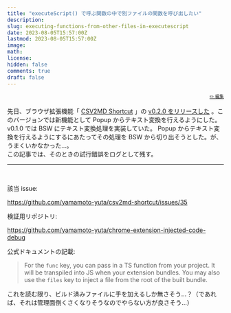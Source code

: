 ```yaml
---
title: "executeScript() で呼ぶ関数の中で別ファイルの関数を呼び出したい"
description:
slug: executing-functions-from-other-files-in-executescript
date: 2023-08-05T15:57:00Z
lastmod: 2023-08-05T15:57:00Z
image:
math:
license:
hidden: false
comments: true
draft: false
---
```


<font size="1" align="right">

[✏️ 編集](https://github.com/yamamoto-yuta/yamamoto-yuta.github.io/blob/main/content/post/executing-functions-from-other-files-in-executescript/index.md)

</font>

先日、ブラウザ拡張機能「 [CSV2MD Shortcut](https://chrome.google.com/webstore/detail/csv2md-shortcut/fakcffdpcdlhgphdbcanlningmnoigoe?hl=ja) 」の [v0.2.0 をリリースした](https://github.com/yamamoto-yuta/csv2md-shortcut/releases/tag/v0.2.0) 。このバージョンでは新機能として Popup からテキスト変換を行えるようにした。
<br />
v0.1.0 では BSW にテキスト変換処理を実装していた。 Popup からテキスト変換を行えるようにするにあたってその処理を BSW から切り出そうとした。が、うまくいかなかった…。
<br />
この記事では、そのときの試行錯誤をログとして残す。
<br />

---

<br />

該当 issue:

https://github.com/yamamoto-yuta/csv2md-shortcut/issues/35

検証用リポジトリ:

https://github.com/yamamoto-yuta/chrome-extension-injected-code-debug

公式ドキュメントの記載:

> For the `func` key, you can pass in a TS function from your project. It will be transpiled into JS when your extension bundles. You may also use the `files` key to inject a file from the root of the built bundle.

これを読む限り、ビルド済みファイルに手を加えるしか無さそう…？（であれば、それは管理面倒くさくなりそうなのでやらない方が良さそう…）
